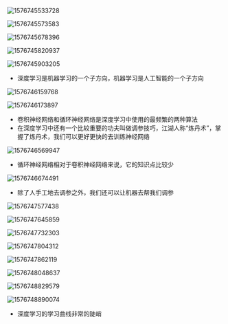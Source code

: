 ![1576745533728](assets/1576745533728.png)

![1576745573583](assets/1576745573583.png)

![1576745678396](assets/1576745678396.png)

![1576745820937](assets/1576745820937.png)

![1576745903205](assets/1576745903205.png)

- 深度学习是机器学习的一个子方向，机器学习是人工智能的一个子方向

![1576746159768](assets/1576746159768.png)

![1576746173897](assets/1576746173897.png)

- 卷积神经网络和循环神经网络是深度学习中使用的最频繁的两种算法
- 在深度学习中还有一个比较重要的功夫叫做调参技巧，江湖人称“炼丹术”，掌握了炼丹术，我们可以更好更快的去训练神经网络

![1576746569947](assets/1576746569947.png)

- 循环神经网络相对于卷积神经网络来说，它的知识点比较少

![1576746674491](assets/1576746674491.png)

- 除了人手工地去调参之外，我们还可以让机器去帮我们调参

![1576747577438](assets/1576747577438.png)

![1576747645859](assets/1576747645859.png)

![1576747732303](assets/1576747732303.png)

![1576747804312](assets/1576747804312.png)

![1576747862119](assets/1576747862119.png)

![1576748048637](assets/1576748048637.png)

![1576748829579](assets/1576748829579.png)

![1576748890074](assets/1576748890074.png)

- 深度学习的学习曲线非常的陡峭